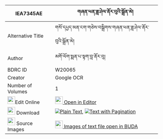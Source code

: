 |IEA7345AE|གཞན་ཕན་ཟླ་ཤེལ་ནོར་བུའི་སྒྲོན་མེ། 
| --- | --- 
|Alternative Title |གསོ་དཔྱད་མན་ངག་གཅེས་བསྒྲིགས་གཞན་ཕན་ཟླ་ཤེལ་ནོར་བུའི་སྒྲོན་མེ།
|Author| མགོ་ལོག་སྨན་པ་སྟག་བླ་ནོར་བུ།
|BDRC ID | W20065
|Creator | Google OCR
|Number of Volumes| 1
|<img width="25" src="https://img.icons8.com/color/25/000000/edit-property.png">Edit Online| [<img width="25" src="https://avatars.githubusercontent.com/u/45091458?s=200&v=4"> Open in Editor](http://editor.openpecha.org/IEA7345AE)
|<img width="25" src="https://img.icons8.com/fluent/48/000000/download-2.png"/>  Download | [![](https://img.icons8.com/color/20/000000/txt.png)Plain Text](https://github.com/Openpecha/IEA7345AE/releases/download/v1/shyenpen_da_shel_norbu_i_dronm_plain_IEA7345AE.zip), [![](https://img.icons8.com/color/20/000000/txt.png)Text with Pagination](https://github.com/Openpecha/IEA7345AE/releases/download/v1/shyenpen_da_shel_norbu_i_dronm_pages_IEA7345AE.zip)
|<img width="25" src="https://img.icons8.com/plasticine/100/000000/pictures-folder.png"/>  Source Images | [<img width="25" src="https://library.bdrc.io/icons/BUDA-small.svg"> Images of text file open in BUDA](https://library.bdrc.io/show/bdr:W20065)